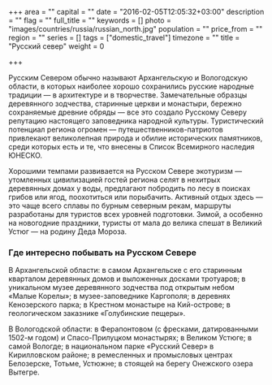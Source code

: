 +++
area = ""
capital = ""
date = "2016-02-05T12:05:32+03:00"
description = ""
flag = ""
full_title = ""
keywords = []
photo = "images/countries/russia/russian_north.jpg"
population = ""
price_from = ""
region = ""
series = []
tags = ["domestic_travel"]
timezone = ""
title = "Русский север"
weight = 0

+++

Русским Севером обычно называют Архангельскую и Вологодскую области, в которых наиболее хорошо сохранились русские народные традиции — в архитектуре и в творчестве. Замечательные образцы деревянного зодчества, старинные церкви и монастыри, бережно сохраняемые древние обряды — все это создало Русскому Северу репутацию настоящего заповедника народной культуры. Туристический потенциал региона огромен — путешественников-патриотов привлекают великолепная природа и обилие исторических памятников, среди которых есть и те, что внесены в Список Всемирного наследия ЮНЕСКО.

Хорошими темпами развивается на Русском Севере экотуризм — утомленных цивилизацией гостей региона селят в нехитрых деревянных домах у воды, предлагают побродить по лесу в поисках грибов или ягод, поохотиться или порыбачить. Активный отдых здесь — это чаще всего сплавы по бурным северным рекам, маршруты разработаны для туристов всех уровней подготовки. Зимой, а особенно на новогодние праздники, туристы от мала до велика спешат в Великий Устюг — на родину Деда Мороза.

### Где интересно побывать на Русском Севере
В Архангельской области: в самом Архангельске с его старинным кварталом деревянных домов и выложенных досками тротуаров; в уникальном музее деревянного зодчества под открытым небом «Малые Корелы»; в музее-заповеднике Каргополя; в деревнях Кенозерского парка; в Крестном монастыре на Кий-острове; в геологическом заказнике «Голубинские пещеры».

В Вологодской области: в Ферапонтовом (с фресками, датированными 1502-м годом) и Спасо-Прилуцком монастырях; в Великом Устюге; в самой Вологде; в национальном парке «Русский Север» в Кирилловском районе; в ремесленных и промысловых центрах Белозерске, Тотьме, Устюжне; в стоящей на берегу Онежского озера Вытегре.